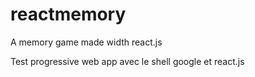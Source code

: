 # reactmemory
A memory game made width react.js

Test progressive web app avec le shell google et react.js
